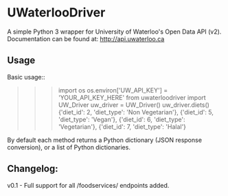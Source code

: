 # UWaterlooDriver
A simple Python 3 wrapper for University of Waterloo's Open Data API (v2). Documentation can be found at: http://api.uwaterloo.ca

Usage
-----

Basic usage::

  >>> import os
  >>> os.environ['UW_API_KEY'] = 'YOUR_API_KEY_HERE'
  >>> from uwaterloodriver import UW_Driver
  >>> uw_driver = UW_Driver()
  >>> uw_driver.diets()
{'diet_id': 2, 'diet_type': 'Non Vegetarian'}, {'diet_id': 5, 'diet_type': 'Vegan'}, {'diet_id': 6, 'diet_type': 'Vegetarian'}, {'diet_id': 7, 'diet_type': 'Halal'}

By default each method returns a Python dictionary (JSON response conversion), or a list of Python dictionaries.


Changelog:
----------
v0.1 - Full support for all /foodservices/ endpoints added.
